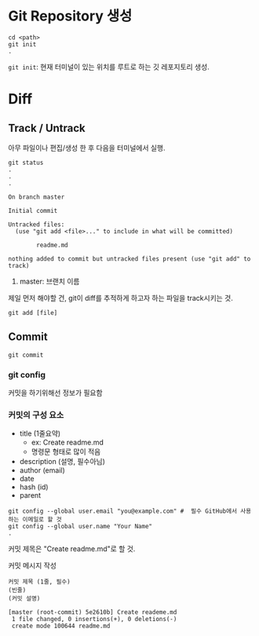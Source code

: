 # Git Repository 생성 

```shell
cd <path>
git init
.
```

`git init`: 현재 터미널이 있는 위치를 루트로 하는 깃 레포지토리 생성.

# Diff

## Track / Untrack

아무 파일이나 편집/생성 한 후 다음을 터미널에서 실행.

```shell
git status
.
.
.
```

```
On branch master

Initial commit  

Untracked files:
  (use "git add <file>..." to include in what will be committed)

        readme.md

nothing added to commit but untracked files present (use "git add" to track)
```

1. master: 브랜치 이름

제일 먼저 해야할 건, git이 diff를 추적하게 하고자 하는 파일을 track시키는 것.

```shell
git add [file]
```

## Commit

```shell
git commit
```

### git config

커밋을 하기위해선 정보가 필요함

### 커밋의 구성 요소

* title (1줄요약)
    * ex: Create readme.md
    * 명령문 형태로 많이 적음
* description (설명, 필수아님)
* author (email)
* date
* hash (id)
* parent



```shell
git config --global user.email "you@example.com" #  필수 GitHub에서 사용하는 이메일로 할 것
git config --global user.name "Your Name" 
.
```

커밋 제목은 "Create readme.md"로 할 것.

커밋 메시지 작성

```
커밋 제목 (1줄, 필수)
(빈줄)
(커밋 설명)
```


```
[master (root-commit) 5e2610b] Create reademe.md
 1 file changed, 0 insertions(+), 0 deletions(-)
 create mode 100644 readme.md
```
